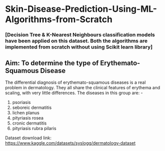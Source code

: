 # Skin-Disease-Prediction-Using-ML-Algorithms-from-Scratch
### [Decision Tree & K-Nearest Neighbours classification models have been applied on this dataset. Both the algorithms are implemented from scratch without using Scikit learn library]
## Aim: To determine the type of Erythemato-Squamous Disease
The differential diagnosis of erythemato-squamous diseases is a real problem in 
dermatology. They all share the clinical features of erythema and scaling, with very 
little differences. The diseases in this group are: -
1. psoriasis
2. seboreic dermatitis 
3. lichen planus 
4. pityriasis rosea 
5. cronic dermatitis 
6. pityriasis rubra pilaris

Dataset download link: https://www.kaggle.com/datasets/syslogg/dermatology-dataset

